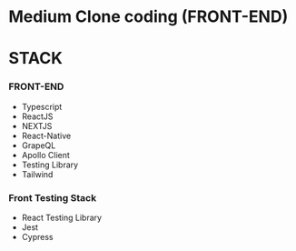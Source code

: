 # Medium Clone coding (FRONT-END)

# STACK

### FRONT-END

- Typescript
- ReactJS
- NEXTJS
- React-Native
- GrapeQL
- Apollo Client
- Testing Library
- Tailwind

### Front Testing Stack

- React Testing Library
- Jest
- Cypress

